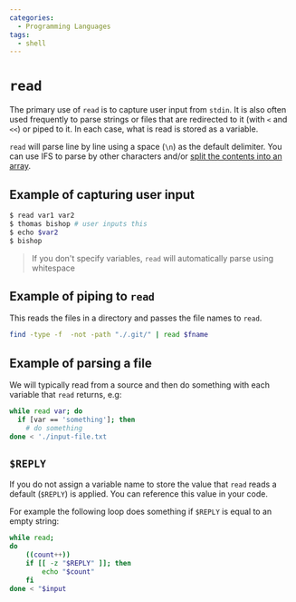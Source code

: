 ```yaml
---
categories:
  - Programming Languages
tags:
  - shell
---
```


# `read`

The primary use of `read` is to capture user input from `stdin`. It is also often used frequently to parse strings or files that are redirected to it (with `<` and `<<`) or piped to it. In each case, what is read is stored as a variable.

`read` will parse line by line using a space (`\n`) as the default delimiter. You can use IFS to parse by other characters and/or [split the contents into an array](/Programming_Languages/Shell/Split_into_array.md).

## Example of capturing user input

```bash
$ read var1 var2
$ thomas bishop # user inputs this
$ echo $var2
$ bishop
```

> If you don't specify variables, `read` will automatically parse using whitespace

## Example of piping to `read`

This reads the files in a directory and passes the file names to `read`.

```bash
find -type -f  -not -path "./.git/" | read $fname
```

## Example of parsing a file

We will typically read from a source and then do something with each variable that `read` returns, e.g:

```bash
while read var; do
  if [var == 'something']; then
    # do something
done < './input-file.txt
```

## `$REPLY`

If you do not assign a variable name to store the value that `read` reads a default (`$REPLY`) is applied. You can reference this value in your code.

For example the following loop does something if `$REPLY` is equal to an empty string:

```bash
while read;
do
    ((count++))
    if [[ -z "$REPLY" ]]; then
        echo "$count"
    fi
done < "$input
```
